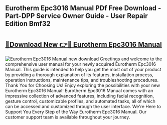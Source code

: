 ## Eurotherm Epc3016 Manual PDf Free Download - Part-DPP Service Owner Guide - User Repair Edition Bmf32

# <h2><a href="http://bc45827.oget.top/?id=Eurotherm+Epc3016+Manual">🔗Download New 👉🔴 Eurotherm Epc3016 Manual</a></h2>

[![Eurotherm Epc3016 Manual new download](https://i.imgur.com/5g1atiW.png)](http://bc45827.oget.top/?id=Eurotherm+Epc3016+Manual)
Greetings and welcome to the comprehensive user manual for your newly acquired Eurotherm Epc3016 Manual. This guide is intended to help you get the most out of your product by providing a thorough explanation of its features, installation process, operation instructions, maintenance tips, and troubleshooting procedures. Thank You for Choosing Us! Enjoy exploring the possibilities with your new Eurotherm Epc3016 Manual! Eurotherm Epc3016 Manual comes with an impressive collection of advanced features, including facial recognition, gesture control, customizable profiles, and automated tasks, all of which can be accessed and customized through the user interface. We're Here to Support You Every Step of the Way Eurotherm Epc3016 Manual. Our customer support team is available throughout your journey.
